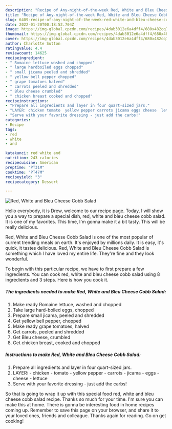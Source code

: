 ```yaml
---
description: "Recipe of Any-night-of-the-week Red, White and Bleu Cheese Cobb Salad"
title: "Recipe of Any-night-of-the-week Red, White and Bleu Cheese Cobb Salad"
slug: 6409-recipe-of-any-night-of-the-week-red-white-and-bleu-cheese-cobb-salad
date: 2022-01-20T00:18:52.704Z
image: https://img-global.cpcdn.com/recipes/4dab3012e6a4dff4/680x482cq70/red-white-and-bleu-cheese-cobb-salad-recipe-main-photo.jpg
thumbnail: https://img-global.cpcdn.com/recipes/4dab3012e6a4dff4/680x482cq70/red-white-and-bleu-cheese-cobb-salad-recipe-main-photo.jpg
cover: https://img-global.cpcdn.com/recipes/4dab3012e6a4dff4/680x482cq70/red-white-and-bleu-cheese-cobb-salad-recipe-main-photo.jpg
author: Charlotte Sutton
ratingvalue: 4.4
reviewcount: 14625
recipeingredient:
- " Romaine lettuce washed and chopped"
- " large hardboiled eggs chopped"
- " small jicama peeled and shredded"
- " yellow bell pepper chopped"
- " grape tomatoes halved"
- " carrots peeled and shredded"
- " Bleu cheese crumbled"
- " chicken breast cooked and chopped"
recipeinstructions:
- "Prepare all ingredients and layer in four quart-sized jars."
- "LAYER: chicken tomato  yellow pepper carrots jicama eggs cheese  lettuce"
- "Serve with your favorite dressing - just add the carbs!"
categories:
- Recipe
tags:
- red
- white
- and

katakunci: red white and 
nutrition: 243 calories
recipecuisine: American
preptime: "PT31M"
cooktime: "PT47M"
recipeyield: "3"
recipecategory: Dessert

---
```



![Red, White and Bleu Cheese Cobb Salad](https://img-global.cpcdn.com/recipes/4dab3012e6a4dff4/680x482cq70/red-white-and-bleu-cheese-cobb-salad-recipe-main-photo.jpg)

Hello everybody, it is Drew, welcome to our recipe page. Today, I will show you a way to prepare a special dish, red, white and bleu cheese cobb salad. It is one of my favorites. This time, I'm gonna make it a bit tasty. This will be really delicious.



Red, White and Bleu Cheese Cobb Salad is one of the most popular of current trending meals on earth. It's enjoyed by millions daily. It is easy, it's quick, it tastes delicious. Red, White and Bleu Cheese Cobb Salad is something which I have loved my entire life. They're fine and they look wonderful.


To begin with this particular recipe, we have to first prepare a few ingredients. You can cook red, white and bleu cheese cobb salad using 8 ingredients and 3 steps. Here is how you cook it.

<!--inarticleads1-->

##### The ingredients needed to make Red, White and Bleu Cheese Cobb Salad:

1. Make ready  Romaine lettuce, washed and chopped
1. Take  large hard-boiled eggs, chopped
1. Prepare  small jicama, peeled and shredded
1. Get  yellow bell pepper, chopped
1. Make ready  grape tomatoes, halved
1. Get  carrots, peeled and shredded
1. Get  Bleu cheese, crumbled
1. Get  chicken breast, cooked and chopped




<!--inarticleads2-->

##### Instructions to make Red, White and Bleu Cheese Cobb Salad:

1. Prepare all ingredients and layer in four quart-sized jars.
1. LAYER: - chicken - tomato  - yellow pepper - carrots - jicama - eggs - cheese  - lettuce
1. Serve with your favorite dressing - just add the carbs!




So that is going to wrap it up with this special food red, white and bleu cheese cobb salad recipe. Thanks so much for your time. I'm sure you can make this at home. There is gonna be interesting food in home recipes coming up. Remember to save this page on your browser, and share it to your loved ones, friends and colleague. Thanks again for reading. Go on get cooking!
